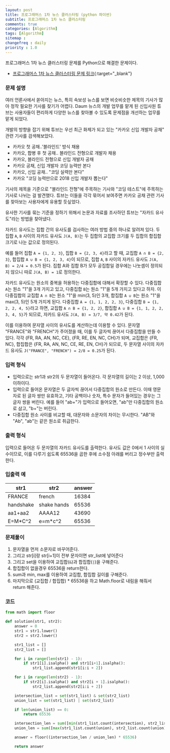 ```yaml
---
layout: post
title: 프로그래머스 1차 뉴스 클러스터링 (python 파이썬)
subtitle: 프로그래머스 1차 뉴스 클러스터링
comments: true
categories: [Algorithm]
tags: [Algorithm]
sitemap :
changefreq : daily
priority : 1.0
---
```

프로그래머스 1차 뉴스 클러스터링 문제를 Python으로 해결한 문제이다.  

* [프로그래머스 1차 뉴스 클러스터링 문제 링크](https://programmers.co.kr/learn/courses/30/lessons/17677){:target="_blank"}


### 문제 설명
여러 언론사에서 쏟아지는 뉴스, 특히 속보성 뉴스를 보면 비슷비슷한 제목의 기사가 많아 정작 필요한 기사를 찾기가 어렵다. Daum 뉴스의 개발 업무를 맡게 된 신입사원 튜브는 사용자들이 편리하게 다양한 뉴스를 찾아볼 수 있도록 문제점을 개선하는 업무를 맡게 되었다.

개발의 방향을 잡기 위해 튜브는 우선 최근 화제가 되고 있는 "카카오 신입 개발자 공채" 관련 기사를 검색해보았다.

* 카카오 첫 공채..'블라인드' 방식 채용
* 카카오, 합병 후 첫 공채.. 블라인드 전형으로 개발자 채용
* 카카오, 블라인드 전형으로 신입 개발자 공채
* 카카오 공채, 신입 개발자 코딩 능력만 본다
* 카카오, 신입 공채.. "코딩 실력만 본다"
* 카카오 "코딩 능력만으로 2018 신입 개발자 뽑는다"

기사의 제목을 기준으로 "블라인드 전형"에 주목하는 기사와 "코딩 테스트"에 주목하는 기사로 나뉘는 걸 발견했다. 튜브는 이들을 각각 묶어서 보여주면 카카오 공채 관련 기사를 찾아보는 사용자에게 유용할 듯싶었다.

유사한 기사를 묶는 기준을 정하기 위해서 논문과 자료를 조사하던 튜브는 "자카드 유사도"라는 방법을 찾아냈다.

자카드 유사도는 집합 간의 유사도를 검사하는 여러 방법 중의 하나로 알려져 있다. 두 집합 ```A```, ```B``` 사이의 자카드 유사도 ```J(A, B)```는 두 집합의 교집합 크기를 두 집합의 합집합 크기로 나눈 값으로 정의된다.

예를 들어 집합 ```A = {1, 2, 3}```, 집합 ```B = {2, 3, 4}```라고 할 때, 교집합 ```A ∩ B = {2, 3}```, 합집합 ```A ∪ B = {1, 2, 3, 4}```이 되므로, 집합 ```A```, ```B``` 사이의 자카드 유사도 ```J(A, B) = 2/4 = 0.5```가 된다. 집합 A와 집합 B가 모두 공집합일 경우에는 나눗셈이 정의되지 않으니 따로 ```J(A, B) = 1```로 정의한다.

자카드 유사도는 원소의 중복을 허용하는 다중집합에 대해서 확장할 수 있다. 다중집합 ```A```는 원소 "1"을 3개 가지고 있고, 다중집합 ```B```는 원소 "1"을 5개 가지고 있다고 하자. 이 다중집합의 교집합 ```A ∩ B```는 원소 "1"을 min(3, 5)인 3개, 합집합 ```A ∪ B```는 원소 "1"을 max(3, 5)인 5개 가지게 된다. 다중집합 ```A = {1, 1, 2, 2, 3}```, 다중집합 ```B = {1, 2, 2, 4, 5}```라고 하면, 교집합 ```A ∩ B = {1, 2, 2}```, 합집합 ```A ∪ B = {1, 1, 2, 2, 3, 4, 5}```가 되므로, 자카드 유사도 ```J(A, B) = 3/7, 약 0.42```가 된다.

이를 이용하여 문자열 사이의 유사도를 계산하는데 이용할 수 있다. 문자열 "FRANCE"와 "FRENCH"가 주어졌을 때, 이를 두 글자씩 끊어서 다중집합을 만들 수 있다. 각각 {FR, RA, AN, NC, CE}, {FR, RE, EN, NC, CH}가 되며, 교집합은 {FR, NC}, 합집합은 {FR, RA, AN, NC, CE, RE, EN, CH}가 되므로, 두 문자열 사이의 자카드 유사도 ```J("FRANCE", "FRENCH") = 2/8 = 0.25```가 된다.


### 입력 형식
* 입력으로는 str1과 str2의 두 문자열이 들어온다. 각 문자열의 길이는 2 이상, 1,000 이하이다.
* 입력으로 들어온 문자열은 두 글자씩 끊어서 다중집합의 원소로 만든다. 이때 영문자로 된 글자 쌍만 유효하고, 기타 공백이나 숫자, 특수 문자가 들어있는 경우는 그 글자 쌍을 버린다. 예를 들어 "ab+"가 입력으로 들어오면, "ab"만 다중집합의 원소로 삼고, "b+"는 버린다.
* 다중집합 원소 사이를 비교할 때, 대문자와 소문자의 차이는 무시한다. "AB"와 "Ab", "ab"는 같은 원소로 취급한다.

### 출력 형식
입력으로 들어온 두 문자열의 자카드 유사도를 출력한다. 유사도 값은 0에서 1 사이의 실수이므로, 이를 다루기 쉽도록 65536을 곱한 후에 소수점 아래를 버리고 정수부만 출력한다.

### 입출력 예

|str1|str2|answer|
|-----|-----|-----|
|FRANCE|french|16384|
|handshake|shake hands|65536|
|aa1+aa2|AAAA12|43690|
|E=M*C^2|e=m*c^2|65536|


### 문제풀이
1. 문자열을 먼저 소문자로 바꾸어준다.
2. 그리고 str[i]랑 str[i+1]이 전부 문자이면 str_list에 넣어준다
3. 그리고 set을 이용하여 교집합(```&```)과 합집합(```|```)을 구해준다.
4. 합집합이 없을경우 65536을 return한다.
5. sum과 min, max를 이용하여 교집합, 합집합 길이를 구해준다.
6. 마지막으로 (교집합 / 합집합) * 65536을 하고 Math.floor로 내림을 해줘서 return 해준다.

### 코드
```python
from math import floor

def solution(str1, str2):
    answer = 0
    str1 = str1.lower()
    str2 = str2.lower()

    str1_list = []
    str2_list = []

    for i in range(len(str1) - 1):
        if str1[i].isalpha() and str1[i+1].isalpha():
            str1_list.append(str1[i:i + 2])

    for i in range(len(str2) - 1):
        if str2[i].isalpha() and str2[i + 1].isalpha():
            str2_list.append(str2[i:i + 2])

    intersection_list = set(str1_list) & set(str2_list)
    union_list = set(str1_list) | set(str2_list)

    if len(union_list) == 0:
        return 65536

    intersection_len = sum([min(str1_list.count(intersection), str2_list.count(intersection)) for intersection in intersection_list])
    union_len = sum([max(str1_list.count(union), str2_list.count(union)) for union in union_list])

    answer = floor((intersection_len / union_len) * 65536)

    return answer
```
